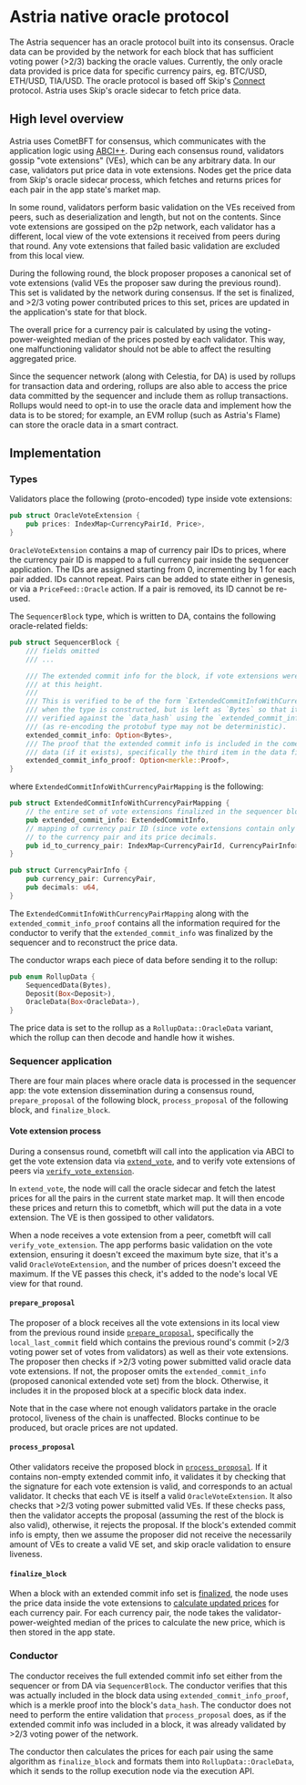 # Astria native oracle protocol

The Astria sequencer has an oracle protocol built into its consensus. Oracle
data can be provided by the network for each block that has sufficient voting
power (>2/3) backing the oracle values. Currently, the only oracle data provided
is price data for specific currency pairs, eg. BTC/USD, ETH/USD, TIA/USD. The
oracle protocol is based off Skip's [Connect](https://github.com/skip-mev/connect/tree/main)
protocol. Astria uses Skip's oracle sidecar to fetch price data.

## High level overview

Astria uses CometBFT for consensus, which communicates with the application
logic using [ABCI++](https://docs.cometbft.com/v0.37/spec/abci/abci++_basic_concepts#consensusblock-execution-methods).
During each consensus round, validators gossip "vote extensions" (VEs), which can
be any arbitrary data. In our case, validators put price data in vote extensions.
Nodes get the price data from Skip's oracle sidecar process, which fetches and
returns prices for each pair in the app state's market map.

In some round, validators perform basic validation on the VEs received from peers,
such as deserialization and length, but not on the contents. Since vote extensions
are gossiped on the p2p network, each validator has a different, local view of the
vote extensions it received from peers during that round. Any vote extensions
that failed basic validation are excluded from this local view.

During the following round, the block proposer proposes a canonical set of vote extensions
(valid VEs the proposer saw during the previous round). This set is validated by
the network during consensus. If the set is finalized, and >2/3 voting power contributed
prices to this set, prices are updated in the application's state for that block.

The overall price for a currency pair is calculated by using the voting-power-weighted
median of the prices posted by each validator. This way, one malfunctioning validator
should not be able to affect the resulting aggregated price.

Since the sequencer network (along with Celestia, for DA) is used by rollups for
transaction data and ordering, rollups are also able to access the price data
committed by the sequencer and include them as rollup transactions. Rollups would
need to opt-in to use the oracle data and implement how the data is to be stored;
for example, an EVM rollup (such as Astria's Flame) can store the oracle data in
a smart contract.

## Implementation

### Types

Validators place the following (proto-encoded) type inside vote extensions:

```rust
pub struct OracleVoteExtension {
    pub prices: IndexMap<CurrencyPairId, Price>,
}
```

`OracleVoteExtension` contains a map of currency pair IDs to prices, where the
currency pair ID is mapped to a full currency pair inside the sequencer application.
The IDs are assigned starting from 0, incrementing by 1 for each pair added. IDs
cannot repeat. Pairs can be added to state either in genesis, or via a `PriceFeed::Oracle`
action. If a pair is removed, its ID cannot be re-used.

The `SequencerBlock` type, which is written to DA, contains the following oracle-related
fields:

```rust
pub struct SequencerBlock {
    /// fields omitted 
    /// ...

    /// The extended commit info for the block, if vote extensions were enabled
    /// at this height.
    ///
    /// This is verified to be of the form `ExtendedCommitInfoWithCurrencyPairMapping`
    /// when the type is constructed, but is left as `Bytes` so that it can be
    /// verified against the `data_hash` using the `extended_commit_info_proof`
    /// (as re-encoding the protobuf type may not be deterministic).
    extended_commit_info: Option<Bytes>,
    /// The proof that the extended commit info is included in the cometbft block
    /// data (if it exists), specifically the third item in the data field.
    extended_commit_info_proof: Option<merkle::Proof>,
}
```

where `ExtendedCommitInfoWithCurrencyPairMapping` is the following:

```rust
pub struct ExtendedCommitInfoWithCurrencyPairMapping {
    // the entire set of vote extensions finalized in the sequencer block.
    pub extended_commit_info: ExtendedCommitInfo,
    // mapping of currency pair ID (since vote extensions contain only ID->price)
    // to the currency pair and its price decimals.
    pub id_to_currency_pair: IndexMap<CurrencyPairId, CurrencyPairInfo>,
}

pub struct CurrencyPairInfo {
    pub currency_pair: CurrencyPair,
    pub decimals: u64,
}
```

The `ExtendedCommitInfoWithCurrencyPairMapping` along with the `extended_commit_info_proof`
contains all the information required for the conductor to verify that the `extended_commit_info`
was finalized by the sequencer and to reconstruct the price data.

The conductor wraps each piece of data before sending it to the rollup:

```rust
pub enum RollupData {
    SequencedData(Bytes),
    Deposit(Box<Deposit>),
    OracleData(Box<OracleData>),
}
```

The price data is set to the rollup as a `RollupData::OracleData` variant, which
the rollup can then decode and handle how it wishes.

### Sequencer application

There are four main places where oracle data is processed in the sequencer app:
the vote extension dissemination during a consensus round, `prepare_proposal` of
the following block, `process_proposal` of the following block, and `finalize_block`.

#### Vote extension process

During a consensus round, cometbft will call into the application via ABCI to get
the vote extension data via [`extend_vote`](https://github.com/astriaorg/astria/blob/b2083b4a82195dc9be1e85f31cea14c724b8b4ec/crates/astria-sequencer/src/app/vote_extension.rs#L85),
and to verify vote extensions of peers
via [`verify_vote_extension`](https://github.com/astriaorg/astria/blob/b2083b4a82195dc9be1e85f31cea14c724b8b4ec/crates/astria-sequencer/src/app/vote_extension.rs#L117).

In `extend_vote`, the node will call the oracle sidecar and fetch the latest prices
for all the pairs in the current state market map. It will then encode these prices
and return this to cometbft, which will put the data in a vote extension. The VE
is then gossiped to other validators.

When a node receives a vote extension from a peer, cometbft will call `verify_vote_extension`.
The app performs basic validation on the vote extension, ensuring it doesn't exceed
the maximum byte size, that it's a valid `OracleVoteExtension`, and the number of
prices doesn't exceed the maximum. If the VE passes this check, it's added to the
node's local VE view for that round.

#### `prepare_proposal`

The proposer of a block receives all the vote extensions in its local view from
the previous round inside [`prepare_proposal`](https://github.com/astriaorg/astria/blob/b2083b4a82195dc9be1e85f31cea14c724b8b4ec/crates/astria-sequencer/src/app/vote_extension.rs#L210),
specifically the `local_last_commit`
field which contains the previous round's commit (>2/3 voting power set of votes
from validators) as well as their vote extensions. The proposer then checks if >2/3
voting power submitted valid oracle data vote extensions. If not, the proposer
omits the `extended_commit_info` (proposed canonical extended vote set) from the
block. Otherwise, it includes it in the proposed block at a specific block data index.

Note that in the case where not enough validators partake in the oracle protocol,
liveness of the chain is unaffected. Blocks continue to be produced, but oracle
prices are not updated.

#### `process_proposal`

Other validators receive the proposed block in [`process_proposal`](https://github.com/astriaorg/astria/blob/b2083b4a82195dc9be1e85f31cea14c724b8b4ec/crates/astria-sequencer/src/app/vote_extension.rs#L271).
If it contains
non-empty extended commit info, it validates it by checking that the signature
for each vote extension is valid, and corresponds to an actual validator. It checks
that each VE is itself a valid `OracleVoteExtension`. It also checks that >2/3
voting power submitted valid VEs. If these checks pass, then the validator
accepts the proposal (assuming the rest of the block is also valid), otherwise,
it rejects the proposal. If the block's extended commit info is empty, then we
assume the proposer did not receive the necessarily amount of VEs to create a
valid VE set, and skip oracle validation to ensure liveness.

#### `finalize_block`

When a block with an extended commit info set is [finalized](https://github.com/astriaorg/astria/blob/b2083b4a82195dc9be1e85f31cea14c724b8b4ec/crates/astria-sequencer/src/app/mod.rs#L1093),
the node uses the price
data inside the vote extensions to [calculate updated prices](https://github.com/astriaorg/astria/blob/b2083b4a82195dc9be1e85f31cea14c724b8b4ec/crates/astria-sequencer/src/app/vote_extension.rs#L577)
for each currency pair.
For each currency pair, the node takes the validator-power-weighted median of
the prices to calculate the new price, which is then stored in the app state.

### Conductor

The conductor receives the full extended commit info set either from the sequencer
or from DA via `SequencerBlock`. The conductor verifies that this was actually
included in the block data using `extended_commit_info_proof`, which is a merkle
proof into the block's `data_hash`. The conductor does not need to perform the
entire validation that `process_proposal` does, as if the extended commit info
was included in a block, it was already validated by >2/3 voting power of the network.

The conductor then calculates the prices for each pair using the same algorithm
as `finalize_block` and formats them into `RollupData::OracleData`, which it
sends to the rollup execution node via the execution API.
